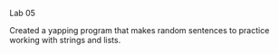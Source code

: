 Lab 05 


Created a yapping program that makes random sentences to practice working with strings and lists.